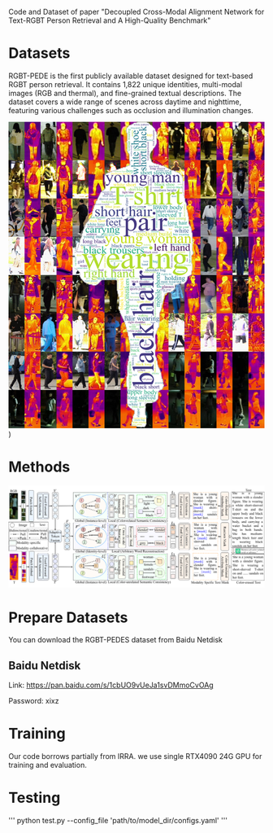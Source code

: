 Code and Dataset of paper "Decoupled Cross-Modal Alignment Network for Text-RGBT Person Retrieval and A High-Quality Benchmark"

# Datasets
RGBT-PEDE is the first publicly available dataset designed for text-based RGBT person retrieval. It contains 1,822 unique identities, multi-modal images (RGB and thermal), and fine-grained textual descriptions. The dataset covers a wide range of scenes across daytime and nighttime, featuring various challenges such as occlusion and illumination changes.

![image](https://github.com/Yifei-AHU/RGBT-PEDE/blob/main/images/Fig10.png?raw=true))

# Methods
![image](https://github.com/Yifei-AHU/RGBT-PEDE/blob/main/images/Fig2.png?raw=true)

# Prepare Datasets

You can download the RGBT-PEDES dataset from Baidu Netdisk

## Baidu Netdisk
Link: https://pan.baidu.com/s/1cbUO9vUeJa1svDMmoCvOAg 

Password: xixz

# Training
Our code borrows partially from IRRA.
we use single RTX4090 24G GPU for training and evaluation.

# Testing
'''
python test.py --config_file 'path/to/model_dir/configs.yaml'
'''
